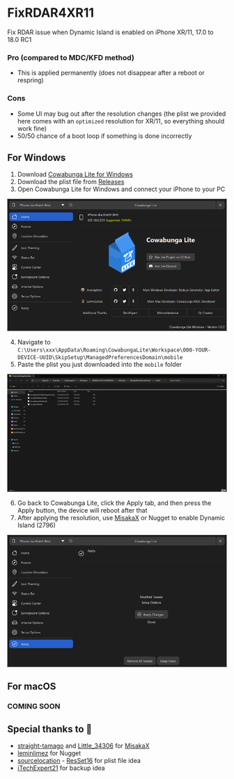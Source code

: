 # FixRDAR4XR11
Fix RDAR issue when Dynamic Island is enabled on iPhone XR/11, 17.0 to 18.0 RC1

### Pro (compared to MDC/KFD method)
- This is applied permanently (does not disappear after a reboot or respring)

### Cons
- Some UI may bug out after the resolution changes (the plist we provided here comes with an `optimized` resolution for XR/11, so everything should work fine)
- 50/50 chance of a boot loop if something is done incorrectly

## For Windows
1. Download [Cowabunga Lite for Windows](https://github.com/Avangelista/CowabungaLiteWindows)
2. Download the plist file from [Releases](https://github.com/HorizonUnix/FixRDAR4XR11/releases)
3. Open Cowabunga Lite for Windows and connect your iPhone to your PC

<img src="Img/1.png">

4. Navigate to `C:\Users\xxx\AppData\Roaming\CowabungaLite\Workspace\000-YOUR-DEVICE-UUID\SkipSetup\ManagedPreferencesDomain\mobile`
5. Paste the plist you just downloaded into the `mobile` folder
<img src="Img/2.png">

6. Go back to Cowabunga Lite, click the Apply tab, and then press the Apply button, the device will reboot after that
7. After applying the resolution, use [MisakaX](https://github.com/straight-tamago/misakaX) or Nugget to enable Dynamic Island (2796)
<img src="Img/3.png">

## For macOS
### COMING SOON

## Special thanks to 💖

- [straight-tamago](https://x.com/straight_tamago) and [Little_34306](https://x.com/Little_34306) for [MisakaX](https://github.com/straight-tamago/misakaX)
- [leminlimez](https://x.com/leminlimez) for Nugget
- [sourcelocation](https://github.com/sourcelocation/) - [ResSet16](https://github.com/sourcelocation/ResSet16) for plist file idea
- [iTechExpert21](https://x.com/iTechExpert21) for backup idea

